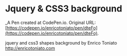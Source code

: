 # Jquery & CSS3 background
 _A Pen created at CodePen.io. Original URL: [https://codepen.io/enricotoniato/pen/dteFo](https://codepen.io/enricotoniato/pen/dteFo).

 jquery and css3 shapes background by Enrico Toniato http://enricotoniato.com